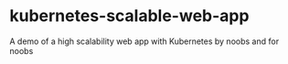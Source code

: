 # kubernetes-scalable-web-app
A demo of a high scalability web app with Kubernetes by noobs and for noobs
